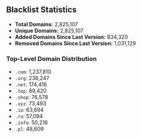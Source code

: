 ## Blacklist Statistics

- **Total Domains:** 2,825,107
- **Unique Domains:** 2,825,107
- **Added Domains Since Last Version:** 834,320
- **Removed Domains Since Last Version:** 1,031,129

### Top-Level Domain Distribution

-  `.com`: 1,237,810
-  `.org`: 236,247
-  `.net`: 174,416
-  `.top`: 89,420
-  `.shop`: 76,578
-  `.xyz`: 73,493
-  `.io`: 63,694
-  `.ru`: 57,094
-  `.info`: 50,216
-  `.pl`: 48,609
